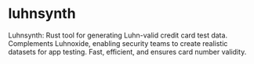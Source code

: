 # luhnsynth
Luhnsynth: Rust tool for generating Luhn-valid credit card test data. Complements Luhnoxide, enabling security teams to create realistic datasets for app testing. Fast, efficient, and ensures card number validity.
